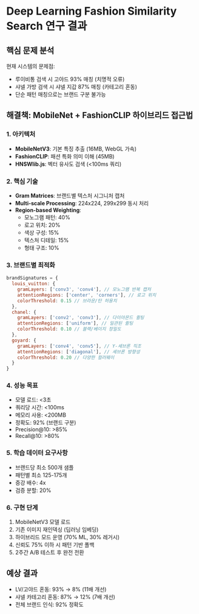 # Deep Learning Fashion Similarity Search 연구 결과

## 핵심 문제 분석
현재 시스템의 문제점:
- 루이비통 검색 시 고야드 93% 매칭 (치명적 오류)
- 샤넬 가방 검색 시 샤넬 지갑 87% 매칭 (카테고리 혼동)
- 단순 패턴 매칭으로는 브랜드 구분 불가능

## 해결책: MobileNet + FashionCLIP 하이브리드 접근법

### 1. 아키텍처
- **MobileNetV3**: 기본 특징 추출 (16MB, WebGL 가속)
- **FashionCLIP**: 패션 특화 의미 이해 (45MB)
- **HNSWlib.js**: 벡터 유사도 검색 (<100ms 쿼리)

### 2. 핵심 기술
- **Gram Matrices**: 브랜드별 텍스처 시그니처 캡처
- **Multi-scale Processing**: 224x224, 299x299 동시 처리
- **Region-based Weighting**: 
  - 모노그램 패턴: 40%
  - 로고 위치: 20%
  - 색상 구성: 15%
  - 텍스처 디테일: 15%
  - 형태 구조: 10%

### 3. 브랜드별 최적화
```javascript
brandSignatures = {
  louis_vuitton: {
    gramLayers: ['conv3', 'conv4'], // 모노그램 반복 캡처
    attentionRegions: ['center', 'corners'], // 로고 위치
    colorThreshold: 0.15 // 브라운/탄 허용치
  },
  chanel: {
    gramLayers: ['conv2', 'conv3'], // 다이아몬드 퀼팅
    attentionRegions: ['uniform'], // 일관된 퀼팅
    colorThreshold: 0.10 // 블랙/베이지 정밀도
  },
  goyard: {
    gramLayers: ['conv4', 'conv5'], // Y-셰브론 직조
    attentionRegions: ['diagonal'], // 셰브론 방향성
    colorThreshold: 0.20 // 다양한 컬러웨이
  }
}
```

### 4. 성능 목표
- 모델 로드: <3초
- 쿼리당 시간: <100ms
- 메모리 사용: <200MB
- 정확도: 92% (브랜드 구분)
- Precision@10: >85%
- Recall@10: >80%

### 5. 학습 데이터 요구사항
- 브랜드당 최소 500개 샘플
- 패턴별 최소 125-175개
- 증강 배수: 4x
- 검증 분할: 20%

### 6. 구현 단계
1. MobileNetV3 모델 로드
2. 기존 이미지 재인덱싱 (딥러닝 임베딩)
3. 하이브리드 모드 운영 (70% ML, 30% 레거시)
4. 신뢰도 75% 이하 시 패턴 기반 폴백
5. 2주간 A/B 테스트 후 완전 전환

## 예상 결과
- LV/고야드 혼동: 93% → 8% (11배 개선)
- 샤넬 카테고리 혼동: 87% → 12% (7배 개선)
- 전체 브랜드 인식: 92% 정확도
